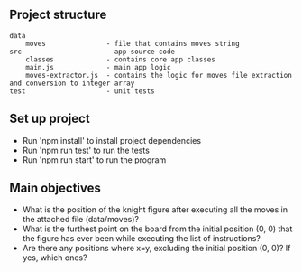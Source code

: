 Project structure
-------------

```
data
    moves               - file that contains moves string
src                     - app source code
    classes             - contains core app classes
    main.js             - main app logic
    moves-extractor.js  - contains the logic for moves file extraction and conversion to integer array
test                    - unit tests
```

Set up project
-------------

* Run 'npm install' to install project dependencies
* Run 'npm run test' to run the tests
* Run 'npm run start' to run the program

Main objectives
-------------

* What is the position of the knight figure after executing all the moves in the attached file (data/moves)?
* What is the furthest point on the board from the initial position (0, 0) that the figure has ever been while executing the list of instructions?
* Are there any positions where x=y, excluding the initial position (0, 0)? If yes, which ones?
